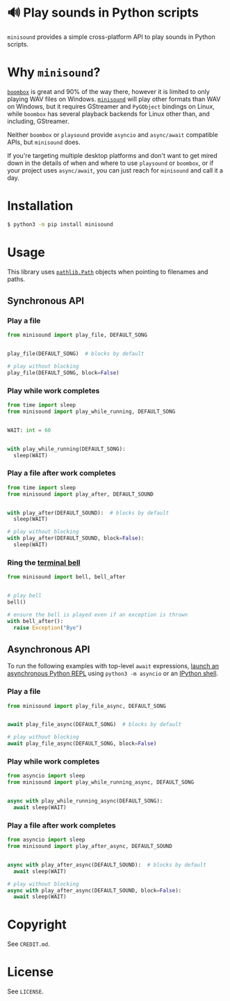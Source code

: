 # 🔊 Play sounds in Python scripts
`minisound` provides a simple cross-platform API to play sounds in Python scripts.

# Why `minisound`?
[`boombox`](https://pypi.org/project/boombox/) is great and 90% of the way there, however it is limited to only playing WAV files on Windows. [`minisound`](https://pypi.org/project/minisound/) will play other formats than WAV on Windows, but it requires GStreamer and `PyGObject` bindings on Linux, while `boombox` has several playback backends for Linux other than, and including, GStreamer.

Neither `boombox` or `playsound` provide `asyncio` and `async/await` compatible APIs, but `minisound` does.

If you're targeting multiple desktop platforms and don't want to get mired down in the details of when and where to use `playsound` or `boombox`, or if your project uses `async/await`, you can just reach for `minisound` and call it a day.

# Installation
```bash
$ python3 -m pip install minisound
```

# Usage
This library uses [`pathlib.Path`](https://docs.python.org/3/library/pathlib.html#pathlib.Path) objects when pointing to filenames and paths.

## Synchronous API
### Play a file
```python
from minisound import play_file, DEFAULT_SONG


play_file(DEFAULT_SONG)  # blocks by default

# play without blocking
play_file(DEFAULT_SONG, block=False) 
```

### Play while work completes
```python
from time import sleep
from minisound import play_while_running, DEFAULT_SONG


WAIT: int = 60


with play_while_running(DEFAULT_SONG):
  sleep(WAIT)
```

### Play a file after work completes
```python
from time import sleep
from minisound import play_after, DEFAULT_SOUND


with play_after(DEFAULT_SOUND):  # blocks by default
  sleep(WAIT)

# play without blocking
with play_after(DEFAULT_SOUND, block=False):
  sleep(WAIT)
```

### Ring the [terminal bell](https://en.wikipedia.org/wiki/Bell_character)
```python
from minisound import bell, bell_after


# play bell
bell()

# ensure the bell is played even if an exception is thrown
with bell_after():
  raise Exception("Bye")
```

## Asynchronous API
To run the following examples with top-level `await` expressions, [launch an asynchronous Python REPL](https://www.integralist.co.uk/posts/python-asyncio/#running-async-code-in-the-repl) using `python3 -m asyncio` or an [IPython shell](https://ipython.org/).

### Play a file
```python
from minisound import play_file_async, DEFAULT_SONG


await play_file_async(DEFAULT_SONG)  # blocks by default

# play without blocking
await play_file_async(DEFAULT_SONG, block=False) 
```

### Play while work completes
```python
from asyncio import sleep
from minisound import play_while_running_async, DEFAULT_SONG


async with play_while_running_async(DEFAULT_SONG):
  await sleep(WAIT)
```

### Play a file after work completes
```python
from asyncio import sleep
from minisound import play_after_async, DEFAULT_SOUND


async with play_after_async(DEFAULT_SOUND):  # blocks by default
  await sleep(WAIT)

# play without blocking
async with play_after_async(DEFAULT_SOUND, block=False):
  await sleep(WAIT)
```


# Copyright
See `CREDIT.md`.

# License
See `LICENSE`.

